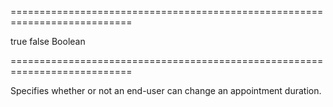 ===========================================================================
<!--default-->true<!--/default-->
<!--custom_default_for_mobile-->false<!--/custom_default_for_mobile-->
<!--type-->Boolean<!--/type-->
===========================================================================

<!--shortDescription-->
Specifies whether or not an end-user can change an appointment duration.
<!--/shortDescription-->

<!--fullDescription-->

<!--/fullDescription-->